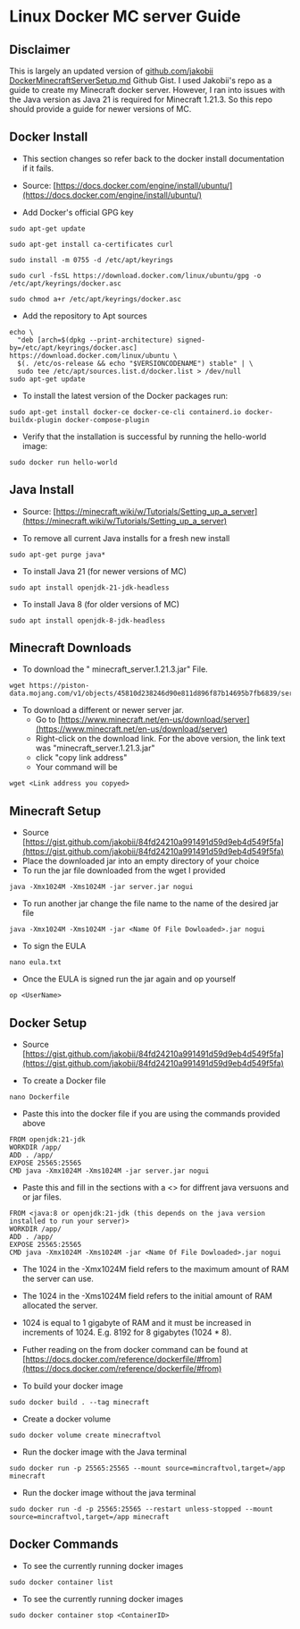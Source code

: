# Linux Docker MC server Guide

## Disclaimer 
This is largely an updated version of [github.com/jakobii](https://github.com/jakobii) [DockerMinecraftServerSetup.md](https://gist.github.com/jakobii/84fd24210a991491d59d9eb4d549f5fa) Github Gist. I used Jakobii's repo as a guide to create my Minecraft docker server. However, I ran into issues with the Java version as Java 21 is required for Minecraft 1.21.3. So this repo should provide a guide for newer versions of MC.

## Docker Install
- This section changes so refer back to the docker install documentation if it fails.
- Source: [https://docs.docker.com/engine/install/ubuntu/](https://docs.docker.com/engine/install/ubuntu/)

- Add Docker's official GPG key
```
sudo apt-get update
```
```
sudo apt-get install ca-certificates curl
```
```
sudo install -m 0755 -d /etc/apt/keyrings
```
```
sudo curl -fsSL https://download.docker.com/linux/ubuntu/gpg -o /etc/apt/keyrings/docker.asc
```
```
sudo chmod a+r /etc/apt/keyrings/docker.asc
```

- Add the repository to Apt sources
```
echo \
  "deb [arch=$(dpkg --print-architecture) signed-by=/etc/apt/keyrings/docker.asc] https://download.docker.com/linux/ubuntu \
  $(. /etc/os-release && echo "$VERSIONCODENAME") stable" | \
  sudo tee /etc/apt/sources.list.d/docker.list > /dev/null
sudo apt-get update
```
- To install the latest version of the Docker packages run:
```
sudo apt-get install docker-ce docker-ce-cli containerd.io docker-buildx-plugin docker-compose-plugin
```
- Verify that the installation is successful by running the hello-world image:
```
sudo docker run hello-world
```

## Java Install
- Source: [https://minecraft.wiki/w/Tutorials/Setting_up_a_server](https://minecraft.wiki/w/Tutorials/Setting_up_a_server)

- To remove all current Java installs for a fresh new install
```
sudo apt-get purge java*
```
- To install Java 21 (for newer versions of MC)
```
sudo apt install openjdk-21-jdk-headless
```
- To install Java 8 (for older versions of MC)
```
sudo apt install openjdk-8-jdk-headless
```

## Minecraft Downloads
- To download the " minecraft_server.1.21.3.jar" File. 
```
wget https://piston-data.mojang.com/v1/objects/45810d238246d90e811d896f87b14695b7fb6839/server.jar
```
- To download a different or newer server jar.
  - Go to [https://www.minecraft.net/en-us/download/server](https://www.minecraft.net/en-us/download/server)
  - Right-click on the download link. For the above version, the link text was "minecraft_server.1.21.3.jar"
  - click "copy link address"
  - Your command will be
```
wget <Link address you copyed>
```


## Minecraft Setup
- Source [https://gist.github.com/jakobii/84fd24210a991491d59d9eb4d549f5fa](https://gist.github.com/jakobii/84fd24210a991491d59d9eb4d549f5fa)
- Place the downloaded jar into an empty directory of your choice
- To run the jar file downloaded from the wget I provided
```
java -Xmx1024M -Xms1024M -jar server.jar nogui
```
- To run another jar change the file name to the name of the desired jar file
```
java -Xmx1024M -Xms1024M -jar <Name Of File Dowloaded>.jar nogui
```

- To sign the EULA
```
nano eula.txt
```
- Once the EULA is signed run the jar again and op yourself
```
op <UserName>
```

## Docker Setup
- Source [https://gist.github.com/jakobii/84fd24210a991491d59d9eb4d549f5fa](https://gist.github.com/jakobii/84fd24210a991491d59d9eb4d549f5fa)

- To create a Docker file
```
nano Dockerfile
```
- Paste this into the docker file if you are using the commands provided above 

```
FROM openjdk:21-jdk
WORKDIR /app/
ADD . /app/
EXPOSE 25565:25565
CMD java -Xmx1024M -Xms1024M -jar server.jar nogui
```
- Paste this and fill in the sections with a <> for diffrent java versuons and or jar files. 

```
FROM <java:8 or openjdk:21-jdk (this depends on the java version installed to run your server)>
WORKDIR /app/
ADD . /app/
EXPOSE 25565:25565
CMD java -Xmx1024M -Xms1024M -jar <Name Of File Dowloaded>.jar nogui
```
- The 1024 in the -Xmx1024M field refers to the maximum amount of RAM the server can use.
- The 1024 in the -Xms1024M field refers to the initial amount of RAM allocated the server.
- 1024 is equal to 1 gigabyte of RAM and it must be increased in increments of 1024. E.g. 8192 for 8 gigabytes (1024 * 8). 
- Futher reading on the from docker command can be found at [https://docs.docker.com/reference/dockerfile/#from](https://docs.docker.com/reference/dockerfile/#from)

- To build your docker image
```
sudo docker build . --tag minecraft
```
- Create a docker volume
```
sudo docker volume create minecraftvol
```
- Run the docker image with the Java terminal
```
sudo docker run -p 25565:25565 --mount source=mincraftvol,target=/app minecraft
```
- Run the docker image without the java terminal
```
sudo docker run -d -p 25565:25565 --restart unless-stopped --mount source=mincraftvol,target=/app minecraft
```

## Docker Commands 

- To see the currently running docker images
```
sudo docker container list
```
- To see the currently running docker images
```
sudo docker container stop <ContainerID>
```

